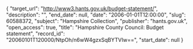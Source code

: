 {
  "target_url": "http://www3.hants.gov.uk/budget-statement/", 
  "description": "", 
  "end_date": null, 
  "date": "2006-01-01T12:00:00", 
  "slug": 60588372, 
  "subject": "Hampshire Collection", 
  "publisher": "hants.gov.uk", 
  "open_access": true, 
  "title": "Hampshire County Council: Budget statement", 
  "record_id": "20060101T120000/NtpOh/n6wW4gzxSqBYTVIw==", 
  "start_date": null
}

